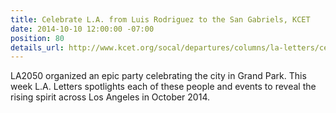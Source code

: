 ```yaml
---
title: Celebrate L.A. from Luis Rodriguez to the San Gabriels, KCET
date: 2014-10-10 12:00:00 -07:00
position: 80
details_url: http://www.kcet.org/socal/departures/columns/la-letters/celebrate-la-from-luis-rodriguez-to-the-san-gabriels.html
---
```


LA2050 organized an epic party celebrating the city in Grand Park. This week L.A. Letters spotlights each of these people and events to reveal the rising spirit across Los Angeles in October 2014.

